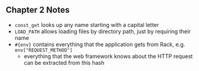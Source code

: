 ## Chapter 2 Notes

- `const_get` looks up any name starting with a capital letter
- `LOAD_PATH` allows loading files by directory path, just by requiring their name
- `#{env}` contains everything that the application gets from Rack, e.g. `env["REQUEST_METHOD"]`
  - everything that the web framework knows about the HTTP request can be extracted from this hash
